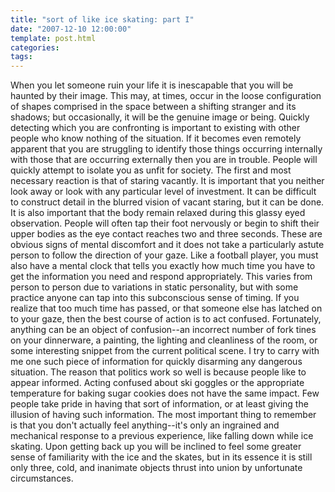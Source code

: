 ```yaml
---
title: "sort of like ice skating: part I"
date: "2007-12-10 12:00:00"
template: post.html
categories: 
tags: 
---
```


When you let someone ruin your life it is inescapable that you will be haunted by their image. This may, at times, occur in the loose configuration of shapes comprised in the space between a shifting stranger and its shadows; but occasionally, it will be the genuine image or being. Quickly detecting which you are confronting is important to existing with other people who know nothing of the situation. If it becomes even remotely apparent that you are struggling to identify those things occurring internally with those that are occurring externally then you are in trouble. People will quickly attempt to isolate you as unfit for society. The first and most necessary reaction is that of staring vacantly. It is important that you neither look away or look with any particular level of investment. It can be difficult to construct detail in the blurred vision of vacant staring, but it can be done. It is also important that the body remain relaxed during this glassy eyed observation. People will often tap their foot nervously or begin to shift their upper bodies as the eye contact reaches two and three seconds. These are obvious signs of mental discomfort and it does not take a particularly astute person to follow the direction of your gaze. Like a football player, you must also have a mental clock that tells you exactly how much time you have to get the information you need and respond appropriately. This varies from person to person due to variations in static personality, but with some practice anyone can tap into this subconscious sense of timing. If you realize that too much time has passed, or that someone else has latched on to your gaze, then the best course of action is to act confused. Fortunately, anything can be an object of confusion--an incorrect number of fork tines on your dinnerware, a painting, the lighting and cleanliness of the room, or some interesting snippet from the current political scene. I try to carry with me one such piece of information for quickly disarming any dangerous situation. The reason that politics work so well is because people like to appear informed. Acting confused about ski goggles or the appropriate temperature for baking sugar cookies does not have the same impact. Few people take pride in having that sort of information, or at least giving the illusion of having such information. The most important thing to remember is that you don't actually feel anything--it's only an ingrained and mechanical response to a previous experience, like falling down while ice skating. Upon getting back up you will be inclined to feel some greater sense of familiarity with the ice and the skates, but in its essence it is still only three, cold, and inanimate objects thrust into union by unfortunate circumstances.